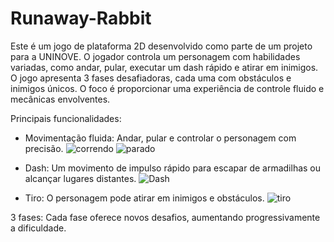 # Runaway-Rabbit

Este é um jogo de plataforma 2D desenvolvido como parte de um projeto para a UNINOVE. O jogador controla um personagem com habilidades variadas, como andar, pular, executar um dash rápido e atirar em inimigos. O jogo apresenta 3 fases desafiadoras, cada uma com obstáculos e inimigos únicos. O foco é proporcionar uma experiência de controle fluido e mecânicas envolventes.

Principais funcionalidades:

* Movimentação fluida: Andar, pular e controlar o personagem com precisão.
![correndo](https://github.com/user-attachments/assets/9720866c-1527-4352-996f-d32956ec6674)
![parado](https://github.com/user-attachments/assets/2c3a5ed9-bbf7-4532-8f1d-8582ab151a82)

* Dash: Um movimento de impulso rápido para escapar de armadilhas ou alcançar lugares distantes.
  ![Dash](https://github.com/user-attachments/assets/ae462ec8-0115-4c2b-af9c-2128601c029b)

* Tiro: O personagem pode atirar em inimigos e obstáculos.
  ![tiro](https://github.com/user-attachments/assets/53a4ae37-8de8-44ba-ab94-50f3f18c0b4c)

3 fases: Cada fase oferece novos desafios, aumentando progressivamente a dificuldade.

